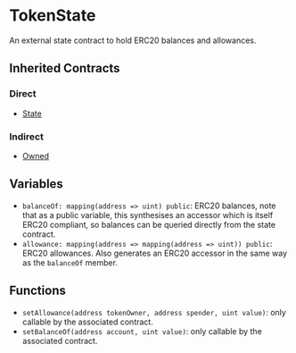 # TokenState

An external state contract to hold ERC20 balances and allowances.

## Inherited Contracts

### Direct

* [State](State.md)

### Indirect

* [Owned](Owned.md)

## Variables

* `balanceOf: mapping(address => uint) public`: ERC20 balances, note that as a public variable, this synthesises an accessor which is itself ERC20 compliant, so balances can be queried directly from the state contract.
* `allowance: mapping(address => mapping(address => uint)) public`: ERC20 allowances. Also generates an ERC20 accessor in the same way as the `balanceOf` member.

## Functions

* `setAllowance(address tokenOwner, address spender, uint value)`: only callable by the associated contract.
* `setBalanceOf(address account, uint value)`: only callable by the associated contract.
